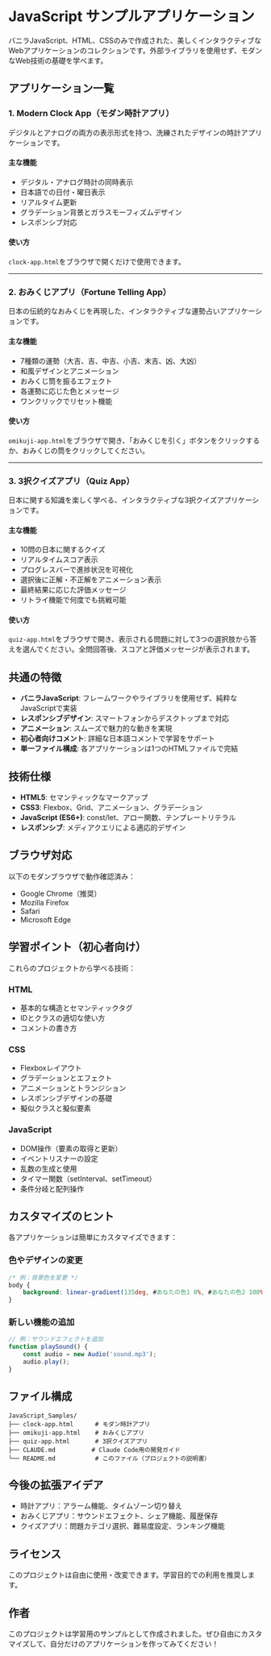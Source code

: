 # JavaScript サンプルアプリケーション

<!-- プロジェクト全体の説明 -->
バニラJavaScript、HTML、CSSのみで作成された、美しくインタラクティブなWebアプリケーションのコレクションです。外部ライブラリを使用せず、モダンなWeb技術の基礎を学べます。

## アプリケーション一覧

### 1. Modern Clock App（モダン時計アプリ）

<!-- 時計アプリの説明 -->
デジタルとアナログの両方の表示形式を持つ、洗練されたデザインの時計アプリケーションです。

#### 主な機能
- デジタル・アナログ時計の同時表示
- 日本語での日付・曜日表示
- リアルタイム更新
- グラデーション背景とガラスモーフィズムデザイン
- レスポンシブ対応

#### 使い方
`clock-app.html`をブラウザで開くだけで使用できます。

---

### 2. おみくじアプリ（Fortune Telling App）

<!-- おみくじアプリの説明 -->
日本の伝統的なおみくじを再現した、インタラクティブな運勢占いアプリケーションです。

#### 主な機能
- 7種類の運勢（大吉、吉、中吉、小吉、末吉、凶、大凶）
- 和風デザインとアニメーション
- おみくじ筒を振るエフェクト
- 各運勢に応じた色とメッセージ
- ワンクリックでリセット機能

#### 使い方
`omikuji-app.html`をブラウザで開き、「おみくじを引く」ボタンをクリックするか、おみくじの筒をクリックしてください。

---

### 3. 3択クイズアプリ（Quiz App）

<!-- クイズアプリの説明 -->
日本に関する知識を楽しく学べる、インタラクティブな3択クイズアプリケーションです。

#### 主な機能
- 10問の日本に関するクイズ
- リアルタイムスコア表示
- プログレスバーで進捗状況を可視化
- 選択後に正解・不正解をアニメーション表示
- 最終結果に応じた評価メッセージ
- リトライ機能で何度でも挑戦可能

#### 使い方
`quiz-app.html`をブラウザで開き、表示される問題に対して3つの選択肢から答えを選んでください。全問回答後、スコアと評価メッセージが表示されます。

## 共通の特徴

<!-- 全アプリケーションに共通する特徴 -->
- **バニラJavaScript**: フレームワークやライブラリを使用せず、純粋なJavaScriptで実装
- **レスポンシブデザイン**: スマートフォンからデスクトップまで対応
- **アニメーション**: スムーズで魅力的な動きを実現
- **初心者向けコメント**: 詳細な日本語コメントで学習をサポート
- **単一ファイル構成**: 各アプリケーションは1つのHTMLファイルで完結

## 技術仕様

<!-- 使用技術の詳細 -->
- **HTML5**: セマンティックなマークアップ
- **CSS3**: Flexbox、Grid、アニメーション、グラデーション
- **JavaScript (ES6+)**: const/let、アロー関数、テンプレートリテラル
- **レスポンシブ**: メディアクエリによる適応的デザイン

## ブラウザ対応

<!-- サポートブラウザ -->
以下のモダンブラウザで動作確認済み：
- Google Chrome（推奨）
- Mozilla Firefox
- Safari
- Microsoft Edge

## 学習ポイント（初心者向け）

<!-- 学習できる内容の詳細 -->
これらのプロジェクトから学べる技術：

### HTML
- 基本的な構造とセマンティックタグ
- IDとクラスの適切な使い方
- コメントの書き方

### CSS
- Flexboxレイアウト
- グラデーションとエフェクト
- アニメーションとトランジション
- レスポンシブデザインの基礎
- 擬似クラスと擬似要素

### JavaScript
- DOM操作（要素の取得と更新）
- イベントリスナーの設定
- 乱数の生成と使用
- タイマー関数（setInterval、setTimeout）
- 条件分岐と配列操作

## カスタマイズのヒント

<!-- カスタマイズ方法 -->
各アプリケーションは簡単にカスタマイズできます：

### 色やデザインの変更
```css
/* 例：背景色を変更 */
body {
    background: linear-gradient(135deg, #あなたの色1 0%, #あなたの色2 100%);
}
```

### 新しい機能の追加
```javascript
// 例：サウンドエフェクトを追加
function playSound() {
    const audio = new Audio('sound.mp3');
    audio.play();
}
```

## ファイル構成

```
JavaScript_Samples/
├── clock-app.html      # モダン時計アプリ
├── omikuji-app.html    # おみくじアプリ
├── quiz-app.html       # 3択クイズアプリ
├── CLAUDE.md          # Claude Code用の開発ガイド
└── README.md           # このファイル（プロジェクトの説明書）
```

## 今後の拡張アイデア

<!-- 拡張案 -->
- 時計アプリ：アラーム機能、タイムゾーン切り替え
- おみくじアプリ：サウンドエフェクト、シェア機能、履歴保存
- クイズアプリ：問題カテゴリ選択、難易度設定、ランキング機能

## ライセンス

<!-- ライセンス情報 -->
このプロジェクトは自由に使用・改変できます。学習目的での利用を推奨します。

## 作者

<!-- 作者情報 -->
このプロジェクトは学習用のサンプルとして作成されました。ぜひ自由にカスタマイズして、自分だけのアプリケーションを作ってみてください！